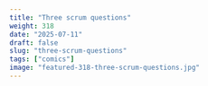 ```yaml
---
title: "Three scrum questions"
weight: 318
date: "2025-07-11"
draft: false
slug: "three-scrum-questions"
tags: ["comics"]
image: "featured-318-three-scrum-questions.jpg"
---
```

